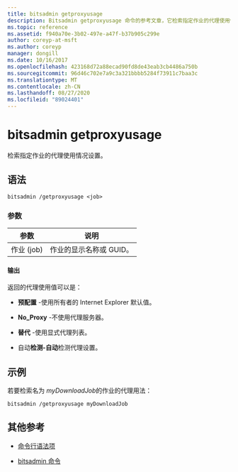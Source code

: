 ```yaml
---
title: bitsadmin getproxyusage
description: Bitsadmin getproxyusage 命令的参考文章，它检索指定作业的代理使用情况设置。
ms.topic: reference
ms.assetid: f940a70e-3b02-497e-a47f-b37b905c299e
author: coreyp-at-msft
ms.author: coreyp
manager: dongill
ms.date: 10/16/2017
ms.openlocfilehash: 423168d72a88ecad90fd8de43eab3cb4486a750b
ms.sourcegitcommit: 96d46c702e7a9c3a321bbbb5284f73911c7baa3c
ms.translationtype: MT
ms.contentlocale: zh-CN
ms.lasthandoff: 08/27/2020
ms.locfileid: "89024401"
---
```

# <a name="bitsadmin-getproxyusage"></a>bitsadmin getproxyusage

检索指定作业的代理使用情况设置。

## <a name="syntax"></a>语法

```
bitsadmin /getproxyusage <job>
```

### <a name="parameters"></a>参数

| 参数 | 说明 |
| -------------- | -------------- |
| 作业 (job) | 作业的显示名称或 GUID。 |

#### <a name="output"></a>输出

返回的代理使用值可以是：

- **预配置** -使用所有者的 Internet Explorer 默认值。

- **No_Proxy** -不使用代理服务器。

- **替代** -使用显式代理列表。

- 自动**检测-自动**检测代理设置。

## <a name="examples"></a>示例

若要检索名为 *myDownloadJob*的作业的代理用法：

```
bitsadmin /getproxyusage myDownloadJob
```

## <a name="additional-references"></a>其他参考

- [命令行语法项](command-line-syntax-key.md)

- [bitsadmin 命令](bitsadmin.md)
